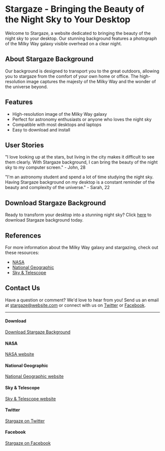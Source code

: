 <!--font:Barlow Condensed-->

# Stargaze - Bringing the Beauty of the Night Sky to Your Desktop

Welcome to Stargaze, a website dedicated to bringing the beauty of the night sky to your desktop. Our stunning background features a photograph of the Milky Way galaxy visible overhead on a clear night.

## About Stargaze Background

Our background is designed to transport you to the great outdoors, allowing you to stargaze from the comfort of your own home or office. The high-resolution image captures the majesty of the Milky Way and the wonder of the universe beyond.

## Features

- High-resolution image of the Milky Way galaxy
- Perfect for astronomy enthusiasts or anyone who loves the night sky
- Compatible with most desktops and laptops
- Easy to download and install

## User Stories

"I love looking up at the stars, but living in the city makes it difficult to see them clearly. With Stargaze background, I can bring the beauty of the night sky to my computer screen." - John, 28

"I'm an astronomy student and spend a lot of time studying the night sky. Having Stargaze background on my desktop is a constant reminder of the beauty and complexity of the universe." - Sarah, 22

## Download Stargaze Background

Ready to transform your desktop into a stunning night sky? Click [here](#download) to download Stargaze background today.

## References

For more information about the Milky Way galaxy and stargazing, check out these resources:

- [NASA](#nasa)
- [National Geographic](#natgeo)
- [Sky & Telescope](#skytele)

## Contact Us

Have a question or comment? We'd love to hear from you! Send us an email at [stargaze@website.com](mailto:stargaze@website.com) or connect with us on [Twitter](#twitter) or [Facebook](#facebook).

---

#### Download

[Download Stargaze Background](#)

#### NASA

[NASA website](#)

#### National Geographic

[National Geographic website](#)

#### Sky & Telescope

[Sky & Telescope website](#)

#### Twitter

[Stargaze on Twitter](#)

#### Facebook

[Stargaze on Facebook](#)

<!--

Write me content for website with wallpaper which alt text is:

"A photograph of a starry night sky, with the Milky Way galaxy visible overhead."

The name/title of the page should not be 1:1 copy of the alt text but rather a real content of the website which is using this wallpaper.

- Use markdown format 
- Start with heading
- Heading should be short and concise
- The content should look like a real website 
- The website should not be about the wallpaper, wallpaper is just a related background
- Heading should be contain work "wallpaper" or "background"
- Include real sections like references, contact, user stories, etc. use things relevant to the page purpose.
- Feel free to use structure like headings, bullets, numbering, blockquotes, paragraphs, horizontal lines, etc.
- You can use formatting like bold or _italic_
- You can include UTF-8 emojis
- Links should be only #hash anchors (and you can refer to the document itself)
- Do not include images


---


# Stargaze - A Night Sky Wallpaper for Your Desktop

Welcome to Stargaze, a website dedicated to bringing the beauty of the night sky to your desktop. Our wallpaper features a stunning photograph of the Milky Way galaxy visible overhead on a clear night.

## About Stargaze Wallpaper

Our wallpaper is designed to transport you to the great outdoors, allowing you to stargaze from the comfort of your own home. The high-resolution image captures the majesty of the Milky Way and the wonder of the universe beyond.

## Features

- High-resolution image of the Milky Way galaxy
- Perfect for astronomy enthusiasts or anyone who loves the night sky
- Compatible with most desktops and laptops
- Easy to download and install

## User Stories

"I love looking up at the stars, but living in the city makes it difficult to see them clearly. With Stargaze wallpaper, I can bring the beauty of the night sky to my computer screen." - John, 28

"I'm an astronomy student and spend a lot of time studying the night sky. Having Stargaze wallpaper on my desktop is a constant reminder of the beauty and complexity of the universe." - Sarah, 22

## Download Stargaze Wallpaper

Ready to transform your desktop into a stunning night sky? Click [here](#download) to download Stargaze wallpaper today.

## References

For more information about the Milky Way galaxy and stargazing, check out these resources:

- [NASA](#nasa)
- [National Geographic](#natgeo)
- [Sky & Telescope](#skytele)

## Contact Us

Have a question or comment? We'd love to hear from you! Send us an email at [stargaze@website.com](mailto:stargaze@website.com) or connect with us on [Twitter](#twitter) or [Facebook](#facebook).

---

#### Download

[Download Stargaze Wallpaper](#)

#### NASA

[NASA website](#)

#### National Geographic

[National Geographic website](#)

#### Sky & Telescope

[Sky & Telescope website](#)

#### Twitter

[Stargaze on Twitter](#)

#### Facebook

[Stargaze on Facebook](#)


---


Heading should not include word "wallpaper". The website should not be about the wallpaper itself, wallpaper is just a related background, rewrite whole content.


---


# Stargaze - Bringing the Beauty of the Night Sky to Your Desktop

Welcome to Stargaze, a website dedicated to bringing the beauty of the night sky to your desktop. Our stunning background features a photograph of the Milky Way galaxy visible overhead on a clear night.

## About Stargaze Background

Our background is designed to transport you to the great outdoors, allowing you to stargaze from the comfort of your own home or office. The high-resolution image captures the majesty of the Milky Way and the wonder of the universe beyond.

## Features

- High-resolution image of the Milky Way galaxy
- Perfect for astronomy enthusiasts or anyone who loves the night sky
- Compatible with most desktops and laptops
- Easy to download and install

## User Stories

"I love looking up at the stars, but living in the city makes it difficult to see them clearly. With Stargaze background, I can bring the beauty of the night sky to my computer screen." - John, 28

"I'm an astronomy student and spend a lot of time studying the night sky. Having Stargaze background on my desktop is a constant reminder of the beauty and complexity of the universe." - Sarah, 22

## Download Stargaze Background

Ready to transform your desktop into a stunning night sky? Click [here](#download) to download Stargaze background today.

## References

For more information about the Milky Way galaxy and stargazing, check out these resources:

- [NASA](#nasa)
- [National Geographic](#natgeo)
- [Sky & Telescope](#skytele)

## Contact Us

Have a question or comment? We'd love to hear from you! Send us an email at [stargaze@website.com](mailto:stargaze@website.com) or connect with us on [Twitter](#twitter) or [Facebook](#facebook).

---

#### Download

[Download Stargaze Background](#)

#### NASA

[NASA website](#)

#### National Geographic

[National Geographic website](#)

#### Sky & Telescope

[Sky & Telescope website](#)

#### Twitter

[Stargaze on Twitter](#)

#### Facebook

[Stargaze on Facebook](#)

-->
